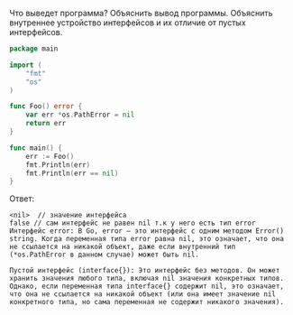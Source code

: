 Что выведет программа? Объяснить вывод программы. Объяснить внутреннее устройство интерфейсов и их отличие от пустых интерфейсов.

```go
package main

import (
	"fmt"
	"os"
)

func Foo() error {
	var err *os.PathError = nil
	return err
}

func main() {
	err := Foo()
	fmt.Println(err)
	fmt.Println(err == nil)
}
```

Ответ:
```
<nil>  // значение интерфейса
false // сам интерфейс не равен nil т.к у него есть тип error
Интерфейс error: В Go, error — это интерфейс с одним методом Error() string. Когда переменная типа error равна nil, это означает, что она не ссылается на никакой объект, даже если внутренний тип (*os.PathError в данном случае) может быть nil.

Пустой интерфейс (interface{}): Это интерфейс без методов. Он может хранить значения любого типа, включая nil значения конкретных типов. Однако, если переменная типа interface{} содержит nil, это означает, что она не ссылается на никакой объект (или она имеет значение nil конкретного типа, но сама переменная не содержит никакого значения).

```
